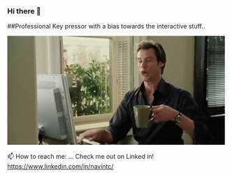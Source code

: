### Hi there 👋

##Professional Key pressor with a bias towards the interactive stuff..

![Jim Boy](17Cg.gif)



📫 How to reach me: ...
Check me out on Linked in! 
https://www.linkedin.com/in/navintc/ 

<!--
**navintc/navintc** is a ✨ _special_ ✨ repository because its `README.md` (this file) appears on your GitHub profile.

Here are some ideas to get you started:

- 🔭 I’m currently working on ...
- 🌱 I’m currently learning ...
- 👯 I’m looking to collaborate on ...
- 🤔 I’m looking for help with ...
- 💬 Ask me about ...
- 📫 How to reach me: ...
- 😄 Pronouns: ...
- ⚡ Fun fact: ...
-->
